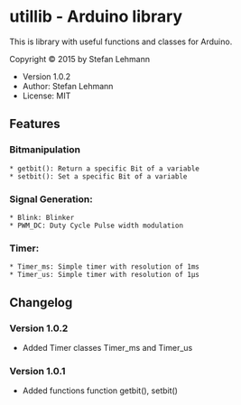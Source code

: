 # utillib - Arduino library
This is library with useful functions and classes for Arduino.

Copyright © 2015 by Stefan Lehmann

* Version 1.0.2
* Author: Stefan Lehmann
* License: MIT

## Features

### Bitmanipulation
	* getbit(): Return a specific Bit of a variable
	* setbit(): Set a specific Bit of a variable

### Signal Generation:
	* Blink: Blinker
	* PWM_DC: Duty Cycle Pulse width modulation

### Timer:
    * Timer_ms: Simple timer with resolution of 1ms
    * Timer_us: Simple timer with resolution of 1µs

## Changelog

### Version 1.0.2

* Added Timer classes Timer_ms and Timer_us

### Version 1.0.1

* Added functions function getbit(), setbit()

